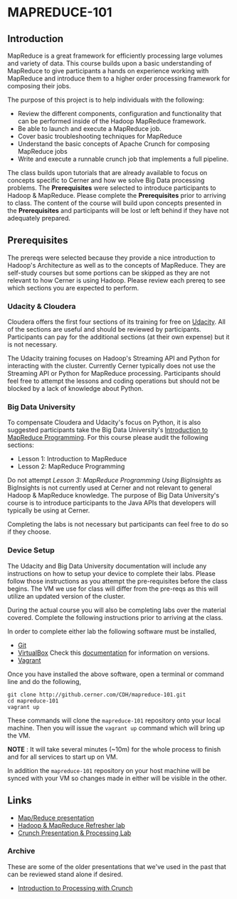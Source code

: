 # MAPREDUCE-101


## Introduction

MapReduce is a great framework for efficiently processing large volumes and variety of data.  This course builds upon a basic understanding of
MapReduce to give participants a hands on experience working with MapReduce and introduce them to a higher order processing framework for composing their jobs.

The purpose of this project is to help individuals with the following:

* Review the different components, configuration and functionality that can be performed inside of the Hadoop MapReduce framework.
* Be able to launch and execute a MapReduce job.
* Cover basic troubleshooting techniques for MapReduce
* Understand the basic concepts of Apache Crunch for composing MapReduce jobs
* Write and execute a runnable crunch job that implements a full pipeline.

The class builds upon tutorials that are already available to focus on concepts specific to Cerner and how we solve Big Data processing problems.  The **Prerequisites** were
selected to introduce participants to Hadoop & MapReduce.  Please complete the **Prerequisites** prior to arriving to class.  The content of the course will build upon concepts presented in the **Prerequisites** and participants will be lost or left behind if they have not adequately prepared.

## Prerequisites

The prereqs were selected because they provide a nice introduction to Hadoop's Architecture as well as to the concepts of MapReduce.  They are
self-study courses but some portions can be skipped as they are not relevant to how Cerner is using Hadoop.  Please review each prereq to see which sections
you are expected to perform.

### Udacity & Cloudera

Cloudera offers the first four sections of its training for free on [Udacity](https://www.udacity.com/course/intro-to-hadoop-and-mapreduce--ud617).
All of the sections are useful and should be reviewed by participants.  Participants can pay for the additional sections (at their own expense) but it is not necessary.

The Udacity training focuses on Hadoop's Streaming API and Python for interacting with the cluster.  Currently Cerner typically does not use the Streaming
API or Python for MapReduce processing.  Participants should feel free to attempt the lessons and coding operations but should not be blocked by a lack of knowledge
about Python.

### Big Data University

To compensate Cloudera and Udacity's focus on Python, it is also suggested participants take the Big Data University's
[Introduction to MapReduce Programming](https://archive.bigdatauniversity.com/courses/introduction-to-mapreduce-programming/). For this course please audit
the following sections:

* Lesson 1: Introduction to MapReduce
* Lesson 2: MapReduce Programming

Do not attempt *Lesson 3: MapReduce Programming Using BigInsights* as BigInsights is not currently used at Cerner and not relevant to general Hadoop & MapReduce knowledge.
The purpose of Big Data University's course is to introduce participants to the Java APIs that developers will typically be using at Cerner.

Completing the labs is not necessary but participants can feel free to do so if they choose.

### Device Setup

The Udacity and Big Data University documentation will include any instructions on how to setup your device to complete their labs.  Please follow those instructions as you attempt the pre-requisites before the class begins.  The VM we use for class will differ from the pre-reqs as this will utilize an updated version of the cluster.

During the actual course you will also be completing labs over the material covered.  Complete the following instructions prior to arriving at the class.

In order to complete either lab the following software must be installed,

 * [Git](http://git-scm.com/book/en/Getting-Started-Installing-Git)
 * [VirtualBox](https://www.virtualbox.org/wiki/Downloads) Check this [documentation](https://wiki.ucern.com/display/OPSINFRA/Enterprise+Chef+SDK) for information on versions.
 * [Vagrant](http://www.vagrantup.com/downloads.html)

Once you have installed the above software, open a terminal or command line and do the following,

    git clone http://github.cerner.com/CDH/mapreduce-101.git
    cd mapreduce-101
    vagrant up

These commands will clone the `mapreduce-101` repository onto your local machine. Then you will issue the `vagrant up` command
which will bring up the VM.

**NOTE** : It will take several minutes (~10m) for the whole process to finish and for all services to start up on VM.

In addition the `mapreduce-101` repository on your host machine will be synced with your VM so changes made in either will
be visible in the other.

## Links

* [Map/Reduce presentation](https://docs.google.com/presentation/d/1Ljnyb0l88NCSF1GrWhPwnhXr_oZxdRM7cSMpZ-E2O28)
* [Hadoop & MapReduce Refresher lab](hadoop/README.md)
* [Crunch Presentation & Processing Lab](crunch/README.md)

### Archive

These are some of the older presentations that we've used in the past that can be reviewed stand alone if desired.

* [Introduction to Processing with Crunch](https://docs.google.com/presentation/d/1TnLU5ZaigrR7R4Fkj55zWfFJ1Xcl9FvKaL4h0B9a6-o/edit?usp=sharing)
